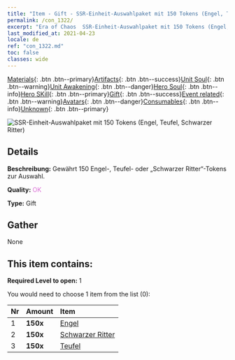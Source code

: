 ```yaml
---
title: "Item - Gift - SSR-Einheit-Auswahlpaket mit 150 Tokens (Engel, Teufel, Schwarzer Ritter)"
permalink: /con_1322/
excerpt: "Era of Chaos  SSR-Einheit-Auswahlpaket mit 150 Tokens (Engel, Teufel, Schwarzer Ritter)"
last_modified_at: 2021-04-23
locale: de
ref: "con_1322.md"
toc: false
classes: wide
---
```

 [Materials](/ItemsDE/){: .btn .btn--primary}[Artifacts](/ItemsDE/Artifacts/){: .btn .btn--success}[Unit Soul](/ItemsDE/UnitSoul/){: .btn .btn--warning}[Unit Awakening](/ItemsDE/UnitAwakening/){: .btn .btn--danger}[Hero Soul](/ItemsDE/HeroSoul/){: .btn .btn--info}[Hero SKill](/ItemsDE/HeroSkill/){: .btn .btn--primary}[Gift](/ItemsDE/Gift/){: .btn .btn--success}[Event related](/ItemsDE/Events/){: .btn .btn--warning}[Avatars](/ItemsDE/Avatars/){: .btn .btn--danger}[Consumables](/ItemsDE/Consumables/){: .btn .btn--info}[Unknown](/ItemsDE/Unknown/){: .btn .btn--primary}

 ![SSR-Einheit-Auswahlpaket mit 150 Tokens (Engel, Teufel, Schwarzer Ritter)](/images/t/i_907374.png)

## Details
 **Beschreibung:** Gewährt 150 Engel-, Teufel- oder „Schwarzer Ritter“-Tokens zur Auswahl.

 **Quality:** <span style="color: #DA70D6">OK</span>

 **Type:** Gift

## Gather

  None

## This item contains:

 **Required Level to open:** 1

 You would need to choose 1 item from the list (0):

  | Nr | Amount |     Item    |
  |:---|:-------|:------------|
  | 1 |  **150x** | [Engel](/ItemsDE/unt_196/) |  | 
  | 2 |  **150x** | [Schwarzer Ritter](/ItemsDE/unt_213/) |  | 
  | 3 |  **150x** | [Teufel](/ItemsDE/unt_232/) |  | 
